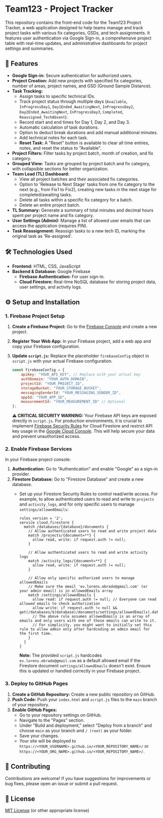 # Team123 - Project Tracker

This repository contains the front-end code for the Team123 Project Tracker, a web application designed to help teams manage and track project tasks with various fix categories, GSDs, and tech assignments. It features user authentication via Google Sign-in, a comprehensive project table with real-time updates, and administrative dashboards for project settings and summaries.

## 🚀 Features

* **Google Sign-in:** Secure authentication for authorized users.
* **Project Creation:** Add new projects with specified fix categories, number of areas, project names, and GSD (Ground Sample Distance).
* **Task Tracking:**
    * Assign tasks to specific technical IDs.
    * Track project status through multiple days (`Available`, `InProgressDay1`, `Day1Ended_AwaitingNext`, `InProgressDay2`, `Day2Ended_AwaitingNext`, `InProgressDay3`, `Completed`, `Reassigned_TechAbsent`).
    * Record start and end times for Day 1, Day 2, and Day 3.
    * Automatic calculation of task durations.
    * Option to deduct break durations and add manual additional minutes.
    * Add technical notes for each task.
    * **Reset Task:** A "Reset" button is available to clear all time entries, notes, and reset the status to "Available".
* **Project Filters:** Filter tasks by project batch, month of creation, and fix category.
* **Grouped View:** Tasks are grouped by project batch and fix category, with collapsible sections for better organization.
* **Team Lead (TL) Dashboard:**
    * View all project batches and their associated fix categories.
    * Option to 'Release to Next Stage' tasks from one fix category to the next (e.g., from Fix1 to Fix2), creating new tasks in the next stage for completed/awaiting tasks.
    * Delete all tasks within a specific fix category for a batch.
    * Delete an entire project batch.
* **TL Summary:** Generate a summary of total minutes and decimal hours spent per project name and fix category.
* **User Settings (Admin):** Manage a list of allowed user emails that can access the application (requires PIN).
* **Task Reassignment:** Reassign tasks to a new tech ID, marking the original task as 'Re-assigned'.

## 🛠️ Technologies Used

* **Frontend:** HTML, CSS, JavaScript
* **Backend & Database:** Google Firebase
    * **Firebase Authentication:** For user sign-in.
    * **Cloud Firestore:** Real-time NoSQL database for storing project data, user settings, and activity logs.

## ⚙️ Setup and Installation

### 1. Firebase Project Setup

1.  **Create a Firebase Project:** Go to the [Firebase Console](https://console.firebase.google.com/) and create a new project.
2.  **Register Your Web App:** In your Firebase project, add a web app and copy your Firebase configuration.
3.  **Update `script.js`:** Replace the placeholder `firebaseConfig` object in `script.js` with your actual Firebase configuration.

    ```javascript
    const firebaseConfig = {
        apiKey: "YOUR_API_KEY", // Replace with your actual key
        authDomain: "YOUR_AUTH_DOMAIN",
        projectId: "YOUR_PROJECT_ID",
        storageBucket: "YOUR_STORAGE_BUCKET",
        messagingSenderId: "YOUR_MESSAGING_SENDER_ID",
        appId: "YOUR_APP_ID",
        measurementId: "YOUR_MEASUREMENT_ID" // Optional
    };
    ```

    **⚠️ CRITICAL SECURITY WARNING:** Your Firebase API keys are exposed directly in `script.js`. For production environments, it is crucial to implement [Firebase Security Rules](https://firebase.google.com/docs/firestore/security/overview) for Cloud Firestore and restrict API key usage in the [Google Cloud Console](https://console.cloud.google.com/apis/credentials). This will help secure your data and prevent unauthorized access.

### 2. Enable Firebase Services

In your Firebase project console:

1.  **Authentication:** Go to "Authentication" and enable "Google" as a sign-in provider.
2.  **Firestore Database:** Go to "Firestore Database" and create a new database.
    * Set up your Firestore Security Rules to control read/write access. For example, to allow authenticated users to read and write to `projects` and `activity_logs`, and for only specific users to manage `settings/allowedEmails`:

        ```firestore
        rules_version = '2';
        service cloud.firestore {
          match /databases/{database}/documents {
            // Allow authenticated users to read and write project data
            match /projects/{document=**} {
              allow read, write: if request.auth != null;
            }

            // Allow authenticated users to read and write activity logs
            match /activity_logs/{document=**} {
              allow read, write: if request.auth != null;
            }

            // Allow only specific authorized users to manage allowedEmails
            // Make sure the email 'ev.lorens.ebrado@gmail.com' (or your admin email) is in allowedEmails array
            match /settings/allowedEmails {
              allow read: if request.auth != null; // Everyone can read allowed emails to check authorization
              allow write: if request.auth != null && get(/databases/$(database)/documents/settings/allowedEmails).data.emails.hasAny([request.auth.token.email]);
              // The above rule assumes allowedEmails is an array of emails and only users with one of those emails can write to it.
              // For simplicity, you might want to initially set this rule to allow admin only after hardcoding an admin email for the first time.
            }
          }
        }
        ```
        **Note:** The provided `script.js` hardcodes `ev.lorens.ebrado@gmail.com` as a default allowed email if the Firestore document `settings/allowedEmails` doesn't exist. Ensure this is updated or handled correctly in your Firebase project.

### 3. Deploy to GitHub Pages

1.  **Create a GitHub Repository:** Create a new public repository on GitHub.
2.  **Push Code:** Push your `index.html` and `script.js` files to the `main` branch of your repository.
3.  **Enable GitHub Pages:**
    * Go to your repository settings on GitHub.
    * Navigate to the "Pages" section.
    * Under "Build and deployment," select "Deploy from a branch" and choose `main` as your branch and `/ (root)` as your folder.
    * Save your changes.
    * Your site will be deployed to `https://<YOUR_USERNAME>.github.io/<YOUR_REPOSITORY_NAME>/` or `https://<YOUR_ORG_NAME>.github.io/<YOUR_REPOSITORY_NAME>/`.

## 🤝 Contributing

Contributions are welcome! If you have suggestions for improvements or bug fixes, please open an issue or submit a pull request.

## 📄 License

[MIT License](LICENSE) (or other appropriate license)
